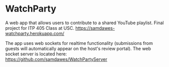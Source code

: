 # WatchParty
A web app that allows users to contribute to a shared YouTube playlist. Final project for ITP 405 Class at USC.
https://samdawes-watchparty.herokuapp.com/

The app uses web sockets for realtime functionality (submissions from guests will automatically appear on the host's review portal). The web socket server is located here:
https://github.com/samdawes/WatchPartyServer
